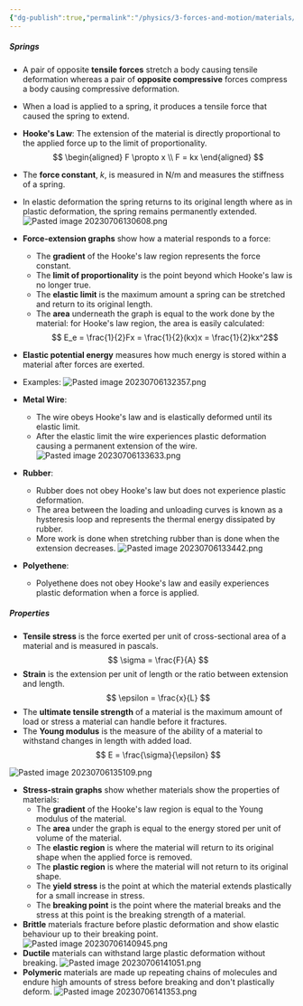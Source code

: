 ```yaml
---
{"dg-publish":true,"permalink":"/physics/3-forces-and-motion/materials/"}
---
```


##### Springs
- A pair of opposite **tensile forces** stretch a body causing tensile deformation whereas a pair of **opposite compressive** forces compress a body causing compressive deformation.
- When a load is applied to a spring, it produces a tensile force that caused the spring to extend.
- **Hooke's Law**: The extension of the material is directly proportional to the applied force up to the limit of proportionality.
$$
\begin{aligned}
F \propto x \\
F = kx
\end{aligned}
$$
- The **force constant**, *k*, is measured in N/m and measures the stiffness of a spring.
- In elastic deformation the spring returns to its original length where as in plastic deformation, the spring remains permanently extended.
![Pasted image 20230706130608.png](/img/user/Attachments/Attachments/Pasted%20image%2020230706130608.png)
- **Force-extension graphs** show how a material responds to a force:
	- The **gradient** of the Hooke's law region represents the force constant.
	- The **limit of proportionality** is the point beyond which Hooke's law is no longer true.
	- The **elastic limit** is the maximum amount a spring can be stretched and return to its original length.
	- The **area** underneath the graph is equal to the work done by the material: for Hooke's law region, the area is easily calculated:
$$
E_e = \frac{1}{2}Fx = \frac{1}{2}(kx)x = \frac{1}{2}kx^2$$



- **Elastic potential energy** measures how much energy is stored within a material after forces are exerted.
- Examples:
	 ![Pasted image 20230706132357.png](/img/user/Attachments/Attachments/Pasted%20image%2020230706132357.png)
 - **Metal Wire**:

	- The wire obeys Hooke's law and is elastically deformed until its elastic limit.
	- After the elastic limit the wire experiences plastic deformation causing a permanent extension of the wire.
	![Pasted image 20230706133633.png](/img/user/Attachments/Attachments/Pasted%20image%2020230706133633.png)
- **Rubber**:
	- Rubber does not obey Hooke's law but does not experience plastic deformation.
	- The area between the loading and unloading curves is known as a hysteresis loop and represents the thermal energy dissipated by rubber.
	- More work is done when stretching rubber than is done when the extension decreases.
	![Pasted image 20230706133442.png](/img/user/Attachments/Attachments/Pasted%20image%2020230706133442.png)
- **Polyethene**:
	- Polyethene does not obey Hooke's law and easily experiences plastic deformation when a force is applied.

##### Properties
- **Tensile stress** is the force exerted per unit of cross-sectional area of a material and is measured in pascals.
$$
\sigma = \frac{F}{A}
$$
- **Strain** is the extension per unit of length or the ratio between extension and length.
$$
\epsilon = \frac{x}{L}
$$
- The **ultimate tensile strength** of a material is the maximum amount of load or stress a material can handle before it fractures.
- The **Young modulus** is the measure of the ability of a material to withstand changes in length with added load.
$$
E = \frac{\sigma}{\epsilon}
$$

![Pasted image 20230706135109.png](/img/user/Attachments/Attachments/Pasted%20image%2020230706135109.png)
- **Stress-strain graphs** show whether materials show the properties of materials:
	- The **gradient** of the Hooke's law region is equal to the Young modulus of the material.
	- The **area** under the graph is equal to the energy stored per unit of volume of the material.
	- The **elastic region** is where the material will return to its original shape when the applied force is removed.
	- The **plastic region** is where the material will not return to its original shape.
	- The **yield stress** is the point at which the material extends plastically for a small increase in stress.
	- The **breaking point** is the point where the material breaks and the stress at this point is the breaking strength of a material.
- **Brittle** materials fracture before plastic deformation and show elastic behaviour up to their breaking point.
![Pasted image 20230706140945.png](/img/user/Attachments/Attachments/Pasted%20image%2020230706140945.png)
- **Ductile** materials can withstand large plastic deformation without breaking.
![Pasted image 20230706141051.png](/img/user/Attachments/Attachments/Pasted%20image%2020230706141051.png)
- **Polymeric** materials are made up repeating chains of molecules and endure high amounts of stress before breaking and don't plastically deform.
![Pasted image 20230706141353.png](/img/user/Attachments/Attachments/Pasted%20image%2020230706141353.png)